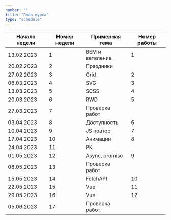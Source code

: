```yaml
---
number: ""
title: "План курса"
type: "schedule"
---
```


| Начало недели | Номер недели | Примерная тема  | Номер работы |
| ------------- | ------------ | --------------- | ------------ |
| 13.02.2023    | 1            | BEM и ветвление | 1            |
| 20.02.2023    | 2            | Праздники       |              |
| 27.02.2023    | 3            | Grid            | 2            |
| 06.03.2023    | 4            | SVG             | 3            |
| 13.03.2023    | 5            | SCSS            | 4            |
| 20.03.2023    | 6            | RWD             | 5            |
| 27.03.2023    | 7            | Проверка работ  |              |
| 03.04.2023    | 8            | Доступность     | 6            |
| 10.04.2023    | 9            | JS повтор       | 7            |
| 17.04.2023    | 10           | Анимации        | 8            |
| 24.04.2023    | 11           | РК              |              |
| 01.05.2023    | 12           | Async, promise  | 9            |
| 08.05.2023    | 13           | Проверка работ  |              |
| 15.05.2023    | 14           | FetchAPI        | 10           |
| 22.05.2023    | 15           | Vue             | 11           |
| 29.05.2023    | 16           | Vue             | 12           |
| 05.06.2023    | 17           | Проверка работ  |              |
